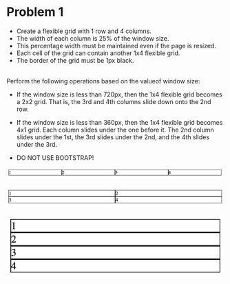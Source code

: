# Problem 1

- Create a flexible grid with 1 row and 4 columns.
- The width of each column is 25% of the window size. 
- This percentage width must be maintained even if the page is resized.
- Each cell of the grid can contain another 1x4 flexible grid.
- The border of the grid must be 1px black.

</br>
Perform the following operations based on the valueof window size:

- If the window size is less than 720px, then the 1x4 flexible grid becomes a 2x2 grid. 
  That is, the 3rd and 4th columns slide down onto the 2nd row.

- If the window size is less than 360px, then the 1x4 flexible grid becomes 4x1 grid. Each column slides under the one before it. 
  The 2nd column slides under the 1st, the 3rd slides under the 2nd, and the 4th slides under the 3rd.
- DO NOT USE BOOTSTRAP!

![Sketch](/images/1x4.png)
</br></br>
![Sketch](/images/2x2.png)
</br></br>
![Sketch](/images/4x1.png)
